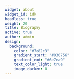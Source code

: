 ```yaml
---
widget: about
widget_id: idk
headless: true
weight: 20
title: Biography
active: true
author: admin
design:
  background:
    color: "#7e82c3"
    gradient_start: "#030756"
    gradient_end: "#6e7ea9"
    text_color_light: true
    image_darken: 0
---
```


